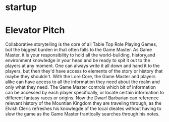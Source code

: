 # startup

# Elevator Pitch
Collaborative storytelling is the core of all Table Top Role Playing Games, but the biggest burden in that often falls to the Game Master. As Game Master, it is your responsibility to hold all the world-building, history,and environment knowledge in your head and be ready to spit it out to the players at any moment. One can always write it all down and hand it to the players, but then they'd have access to elements of the story or history that maybe they shouldn't. With the Lore Core, the Game Master and players alike can have access to all the information they need about the realm and only what they need. The Game Master controls which bit of information can be accessed by each player specifically, or locate certain information to different fantasy races or origins. Now the Dwarf Barbarian can reference relevant history of the Mountian Kingdom they are traveling through, as the Elvish Cleric refreshes his knowlegde of the local dieates without having to slow the game as the Game Master frantically searches through his notes. 
